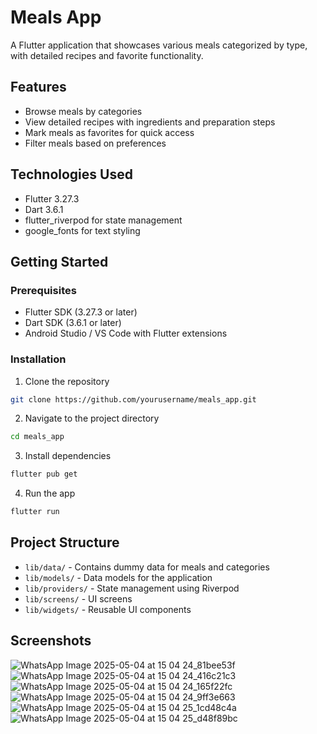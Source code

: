 # Meals App

A Flutter application that showcases various meals categorized by type, with detailed recipes and favorite functionality.

## Features

- Browse meals by categories
- View detailed recipes with ingredients and preparation steps
- Mark meals as favorites for quick access
- Filter meals based on preferences

## Technologies Used

- Flutter 3.27.3
- Dart 3.6.1
- flutter_riverpod for state management
- google_fonts for text styling

## Getting Started

### Prerequisites

- Flutter SDK (3.27.3 or later)
- Dart SDK (3.6.1 or later)
- Android Studio / VS Code with Flutter extensions

### Installation

1. Clone the repository
```bash
git clone https://github.com/yourusername/meals_app.git
```

2. Navigate to the project directory
```bash
cd meals_app
```

3. Install dependencies
```bash
flutter pub get
```

4. Run the app
```bash
flutter run
```

## Project Structure

- `lib/data/` - Contains dummy data for meals and categories
- `lib/models/` - Data models for the application
- `lib/providers/` - State management using Riverpod
- `lib/screens/` - UI screens
- `lib/widgets/` - Reusable UI components

## Screenshots
![WhatsApp Image 2025-05-04 at 15 04 24_81bee53f](https://github.com/user-attachments/assets/fcdd5770-3728-4687-b651-8aa67a36017a)
![WhatsApp Image 2025-05-04 at 15 04 24_416c21c3](https://github.com/user-attachments/assets/78e77181-10e4-4ced-b48c-f3b829ae5937)
![WhatsApp Image 2025-05-04 at 15 04 24_165f22fc](https://github.com/user-attachments/assets/b9dbb7ca-a7b5-45d7-9266-56ae4b73e4df)
![WhatsApp Image 2025-05-04 at 15 04 24_9ff3e663](https://github.com/user-attachments/assets/d3a8a574-db6b-4176-962d-24c456930303)
![WhatsApp Image 2025-05-04 at 15 04 25_1cd48c4a](https://github.com/user-attachments/assets/d4f7c516-5fd9-42f8-b140-67c4620103ae)
![WhatsApp Image 2025-05-04 at 15 04 25_d48f89bc](https://github.com/user-attachments/assets/7adacacd-3a7d-4bb8-a6c6-4dda006a1ced)



